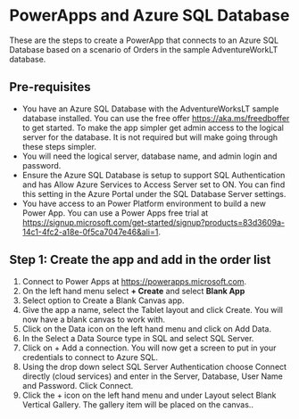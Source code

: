 # PowerApps and Azure SQL Database

These are the steps to create a PowerApp that connects to an Azure SQL Database based on a scenario of Orders in the sample AdventureWorkLT database.

## Pre-requisites

- You have an Azure SQL Database with the AdventureWorksLT sample database installed. You can use the free offer https://aka.ms/freedboffer to get started. To make the app simpler get admin access to the logical server for the database. It is not required but will make going through these steps simpler. 
- You will need the logical server, database name, and admin login and password.
- Ensure the Azure SQL Database is setup to support SQL Authentication and has Allow Azure Services to Access Server set to ON. You can find this setting in the Azure Portal under the SQL Database Server settings.
- You have access to an Power Platform environment to build a new Power App. You can use a Power Apps free trial at https://signup.microsoft.com/get-started/signup?products=83d3609a-14c1-4fc2-a18e-0f5ca7047e46&ali=1.

## Step 1: Create the app and add in the order list

1. Connect to Power Apps at https://powerapps.microsoft.com.
1. On the left hand menu select **+ Create** and select **Blank App**
1. Select option to Create a Blank Canvas app.
1. Give the app a name, select the Tablet layout and click Create. You will now have a blank canvas to work with.
1. Click on the Data icon on the left hand menu and click on Add Data.
1. In the Select a Data Source type in SQL and select SQL Server.
1. Click on + Add a connection. You will now get a screen to put in your credentials to connect to Azure SQL.
1. Using the drop down select SQL Server Authentication choose Connect directly (cloud services) and enter in the Server, Database, User Name and Password. Click Connect.
1. Click the + icon on the left hand menu and under Layout select Blank Vertical Gallery. The gallery item will be placed on the canvas..

